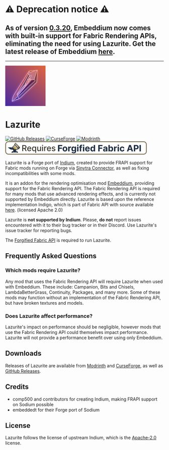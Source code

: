 # ⚠️ Deprecation notice ⚠️

## **As of version [0.3.20](https://modrinth.com/mod/embeddium/version/QmRSmFyB), Embeddium now comes with built-in support for Fabric Rendering APIs, eliminating the need for using Lazurite. Get the latest release of Embeddium [here](https://modrinth.com/mod/embeddium).**

---

<img src="src/main/resources/assets/lazurite/icon.png" width="128">

# Lazurite

[![GitHub Releases](https://img.shields.io/github/v/release/Su5eD/Lazurite?style=flat&label=Release&include_prereleases&sort=semver)](https://github.com/Su5eD/Lazurite/releases/latest)
[![CurseForge](https://cf.way2muchnoise.eu/title/lazurite.svg)](https://legacy.curseforge.com/minecraft/mc-mods/lazurite)
[![Modrinth](https://img.shields.io/modrinth/dt/TkC4Gtkt?color=00AF5C&label=modrinth&style=flat&logo=modrinth)](https://modrinth.com/mod/lazurite)
[![ForgifiedFabricAPI](https://raw.githubusercontent.com/Sinytra/.github/main/badges/forgified-fabric-api/compacter.svg)](https://github.com/Sinytra/ForgifiedFabricAPI)

Lazurite is a Forge port of [Indium](https://github.com/comp500/Indium), created to provide FRAPI support for Fabric
mods running on Forge via [Sinytra Connector](https://github.com/Sinytra/Connector), as well as fixing incompatibilities
with some mods.

It is an addon for the rendering optimisation mod [Embeddium](https://github.com/embeddedt/embeddium), providing
support for the Fabric Rendering API. The Fabric Rendering API is required for many mods that use advanced rendering
effects, and is currently not supported by Embeddium directly. Lazurite is based upon the reference implementation Indigo,
which is part of Fabric API with source available [here](https://github.com/FabricMC/fabric/tree/1.20.1/fabric-renderer-indigo).
(licensed Apache 2.0)

Lazurite is **not supported by Indium**. Please, **do not** report issues encountered with it to their bug tracker
or in their Discord. Use Lazurite's issue tracker for reporting bugs.

The [Forgified Fabric API](https://github.com/Sinytra/ForgifiedFabricAPI) is required to run Lazurite.

## Frequently Asked Questions

### Which mods require Lazurite?

Any mod that uses the Fabric Rendering API will require Lazurite when used with Embeddium. These include: Campanion, Bits and
Chisels, LambdaBetterGrass, Continuity, Packages, and many more. Some of these mods may function without an
implementation of the Fabric Rendering API, but have broken textures and models.

### Does Lazurite affect performance?

Lazurite's impact on performance should be negligible, however mods that use the Fabric Rendering API could themselves
impact performance. Lazurite will not provide a performance benefit over using only Embeddium.

## Downloads

Releases of Lazurite are available from [Modrinth](https://modrinth.com/mod/lazurite)
and [CurseForge](https://www.curseforge.com/minecraft/mc-mods/lazurite), as well
as [GitHub Releases](https://github.com/Su5eD/Lazurite/releases).

## Credits
- comp500 and contributors for creating Indium, making FRAPI support on Sodium possible
- embeddedt for their Forge port of Sodium

## License
Lazurite follows the license of upstream Indium, which is the [Apache-2.0](https://github.com/comp500/Indium/blob/1.20.x/main/LICENSE) license.
